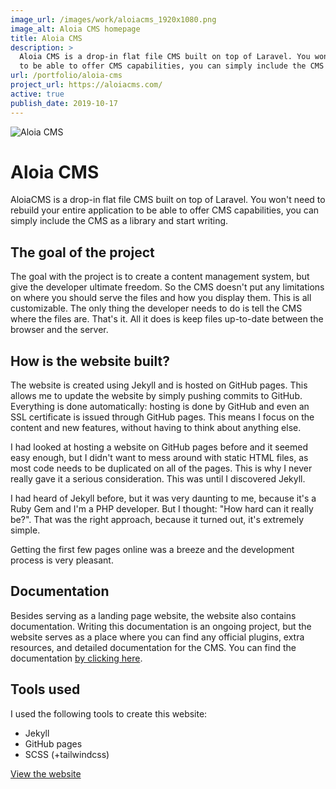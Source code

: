 ```yaml
---
image_url: /images/work/aloiacms_1920x1080.png
image_alt: Aloia CMS homepage
title: Aloia CMS
description: >
  Aloia CMS is a drop-in flat file CMS built on top of Laravel. You won't need to rebuild your entire application
  to be able to offer CMS capabilities, you can simply include the CMS as a library and start writing.
url: /portfolio/aloia-cms
project_url: https://aloiacms.com/
active: true
publish_date: 2019-10-17
---
```


![Aloia CMS](/images/work/aloiacms_1920x1080.png "Aloia CMS homepage")

# Aloia CMS

AloiaCMS is a drop-in flat file CMS built on top of Laravel. You won't need to rebuild your entire 
application to be able to offer CMS capabilities, you can simply include the CMS as a library and start 
writing.

## The goal of the project
The goal with the project is to create a content management system, but give the developer ultimate 
freedom. So the CMS doesn't put any limitations on where you should serve the files and how you display them. 
This is all customizable. The only thing the developer needs to do is tell the CMS where the files are. 
That's it. All it does is keep files up-to-date between the browser and the server.

## How is the website built?
The website is created using Jekyll and is hosted on GitHub pages. This allows me to update the website 
by simply pushing commits to GitHub. Everything is done automatically: hosting is done by GitHub 
and even an SSL certificate is issued through GitHub pages. This means I focus on the content and 
new features, without having to think about anything else.

I had looked at hosting a website on GitHub pages before and it seemed easy enough, but I didn't want 
to mess around with static HTML files, as most code needs to be duplicated on all of the pages. 
This is why I never really gave it a serious consideration. This was until I discovered Jekyll. 

I had heard of Jekyll before, but it was very daunting to me, because it's a Ruby Gem and I'm a 
PHP developer. But I thought: "How hard can it really be?". That was the right approach, because 
it turned out, it's extremely simple.

Getting the first few pages online was a breeze and the development process is very pleasant.

## Documentation
Besides serving as a landing page website, the website also contains documentation. 
Writing this documentation is an ongoing project, but the website serves as a place where you can 
find any official plugins, extra resources, and detailed documentation for the CMS. 
You can find the documentation [by clicking here](https://aloiacms.com/documentation).

## Tools used
I used the following tools to create this website:
- Jekyll
- GitHub pages
- SCSS (+tailwindcss)

<a href="https://aloiacms.com/" target="_blank" class="link link--underline">View the website</a>